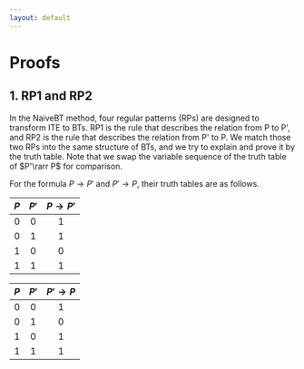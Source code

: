```yaml
---
layout: default
---
```


# Proofs

## [](#header-2) **1. RP1 and RP2**

In the NaiveBT method, four regular patterns (RPs) are designed to transform ITE to BTs. RP1 is the rule that describes the relation from P to P', and RP2 is the rule that describes the relation from P' to P. We match those two RPs into the same structure of BTs, and we try to explain and prove it by the truth table. Note that we swap the variable sequence of the truth table of $P'\rarr P$ for comparison.

For the formula $P \rightarrow P'$ and $P' \rightarrow P$, their truth tables are as follows. 

|  $P$ |  $P'$ |  $P \rightarrow P'$ |
|:---:|:---:|:---:|
|  0 | 0  | 1  |
|  0 | 1  | 1  |
|  1 | 0  | 0  |
|  1 | 1  | 1  |


|  $P$ |  $P'$ |  $P' \rightarrow P$ |
|:---:|:---:|:---:|
|  0 | 0  | 1  |
|  0 | 1  | 0  |
|  1 | 0  | 1  |
|  1 | 1  | 1  |



